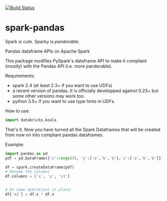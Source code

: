 [![Build Status](https://travis-ci.com/databricks/spark-pandas.svg?token=Rzzgd1itxsPZRuhKGnhD&branch=master)](https://travis-ci.com/databricks/spark-pandas)

# spark-pandas
Spark is cute. Sparky is _pandorable_.

Pandas dataframe APIs on Apache Spark

This package modifies PySpark's dataframe API to 
make it compliant (mostly) with the Pandas API (i.e. 
more pandorable).

Requirements:
 - spark 2.4 (at least 2.3+ if you want to use UDFs)
 - a recent version of pandas. It is officially developped against 0.23+ but some other versions may work too.
 - python 3.5+ if you want to use type hints in UDFs.

How to use:

```py
import databricks.koala
```

That's it. Now you have turned all the Spark Dataframes 
that will be created from now on into compliant pandas 
dataframes.

Example:

```py
import pandas as pd
pdf = pd.DataFrame({'x':range(3), 'y':['a','b','b'],'z':['a','b','b']})

df = spark.createDataFrame(pdf)
# Rename the columns
df.columns = ['x', 'y', 'z1']


# Do some operations in place:
df['x2'] = df.x * df.x
```
